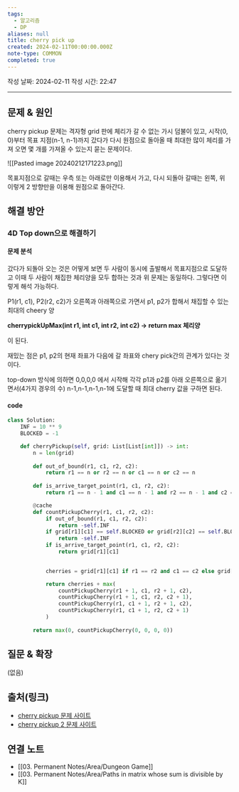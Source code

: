 ```yaml
---
tags:
  - 알고리즘
  - DP
aliases: null
title: cherry pick up
created: 2024-02-11T00:00:00.000Z
note-type: COMMON
completed: true
---
```

작성 날짜: 2024-02-11
작성 시간: 22:47


----

## 문제 & 원인
cherry pickup 문제는 격자형 grid 판에 체리가 갈 수 없는 가시 덤불이 있고, 시작(0, 0)부터 목표 지점(n-1, n-1)까지 갔다가 다시 원점으로 돌아올 때 최대한 많이 체리를 가져 오면 몇 개를 가져올 수 있는지 묻는 문제이다.

![[Pasted image 20240212171223.png]]

목표지점으로 갈때는 우측 또는 아래로만 이용해서 가고, 다시 되돌아 갈때는 왼쪽, 위 이렇게 2 방향만을 이용해 원점으로 돌아간다.
## 해결 방안
### 4D Top down으로 해결하기

#### 문제 분석
갔다가 되돌아 오는 것은 어떻게 보면 두 사람이 동시에 출발해서 목표지점으로 도달하고 이때 두 사람이 채집한 체리양을 모두 합하는 것과 위 문제는 동일하다. 그렇다면 이렇게 해석 가능하다.

P1(r1, c1), P2(r2, c2)가 오른쪽과 아래쪽으로 가면서 p1, p2가 합해서 채집할 수 있는 최대의 cheery 양

**cherrypickUpMax(int r1, int c1, int r2, int c2) -> return max 체리양**

이 된다.

재밌는 점은 p1, p2의 현재 좌표가 다음에 갈 좌표와 chery pick간의 관계가 있다는 것이다.

top-down 방식에 의하면 0,0,0,0 에서 시작해 각각 p1과 p2를 아래 오른쪽으로 옮기면서(4가지 경우의 수) n-1,n-1,n-1,n-1에 도달할 때 최대 cherry 값을 구하면 된다.

#### code

```python
class Solution:
    INF = 10 ** 9
    BLOCKED = -1

    def cherryPickup(self, grid: List[List[int]]) -> int:
        n = len(grid)
  
        def out_of_bound(r1, c1, r2, c2):
            return r1 == n or r2 == n or c1 == n or c2 == n
            
        def is_arrive_target_point(r1, c1, r2, c2):
            return r1 == n - 1 and c1 == n - 1 and r2 == n - 1 and c2 == n - 1

        @cache
        def countPickupCherry(r1, c1, r2, c2):
            if out_of_bound(r1, c1, r2, c2):
                return -self.INF
            if grid[r1][c1] == self.BLOCKED or grid[r2][c2] == self.BLOCKED:
                return -self.INF
            if is_arrive_target_point(r1, c1, r2, c2):
                return grid[r1][c1]
  

            cherries = grid[r1][c1] if r1 == r2 and c1 == c2 else grid[r1][c1] + grid[r2][c2]

            return cherries + max(
                countPickupCherry(r1 + 1, c1, r2 + 1, c2),
                countPickupCherry(r1 + 1, c1, r2, c2 + 1),
                countPickupCherry(r1, c1 + 1, r2 + 1, c2),
                countPickupCherry(r1, c1 + 1, r2, c2 + 1)
            )
  
        return max(0, countPickupCherry(0, 0, 0, 0))
```

## 질문 & 확장

(없음)

## 출처(링크)
- [cherry pickup 문제 사이트](https://leetcode.com/problems/cherry-pickup/submissions/1172320912/)
- [cherry pickup 2 문제 사이트](https://leetcode.com/problems/cherry-pickup-ii/)

## 연결 노트
- [[03. Permanent Notes/Area/Dungeon Game]]
- [[03. Permanent Notes/Area/Paths in matrix whose sum is divisible by K]]
